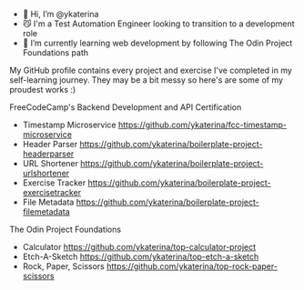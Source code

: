 - 👋 Hi, I’m @ykaterina
- :smirk_cat: I'm a Test Automation Engineer looking to transition to a development role
- 🌱 I’m currently learning web development by following The Odin Project Foundations path

My GitHub profile contains every project and exercise I've completed in my self-learning journey. They may be a bit messy so here's are some of my proudest works :)

FreeCodeCamp's Backend Development and API Certification
- Timestamp Microservice https://github.com/ykaterina/fcc-timestamp-microservice
- Header Parser https://github.com/ykaterina/boilerplate-project-headerparser
- URL Shortener https://github.com/ykaterina/boilerplate-project-urlshortener
- Exercise Tracker https://github.com/ykaterina/boilerplate-project-exercisetracker
- File Metadata https://github.com/ykaterina/boilerplate-project-filemetadata

The Odin Project Foundations
- Calculator https://github.com/ykaterina/top-calculator-project
- Etch-A-Sketch https://github.com/ykaterina/top-etch-a-sketch
- Rock, Paper, Scissors https://github.com/ykaterina/top-rock-paper-scissors

<!---
ykaterina/ykaterina is a ✨ special ✨ repository because its `README.md` (this file) appears on your GitHub profile.
You can click the Preview link to take a look at your changes.
--->

